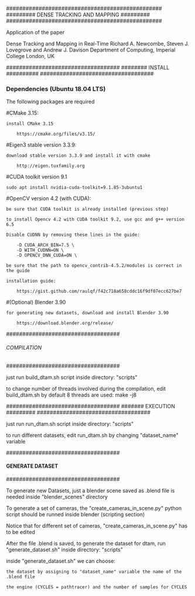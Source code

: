 ################################################
#########  DENSE TRACKING AND MAPPING  #########
################################################

Application of the paper

Dense Tracking and Mapping in Real-Time
    Richard A. Newcombe, Steven J. Lovegrove and Andrew J. Davison
    Department of Computing, Imperial College London, UK


###################################
########     INSTALL     ##########
###################################

### Dependencies (Ubuntu 18.04 LTS)
The following packages are required

#CMake 3.15:

    install CMake 3.15

        https://cmake.org/files/v3.15/

#Eigen3 stable version 3.3.9:

    download stable version 3.3.9 and install it with cmake

        http://eigen.tuxfamily.org

#CUDA toolkit version 9.1

    sudo apt install nvidia-cuda-toolkit=9.1.85-3ubuntu1

#OpenCV version 4.2 (with CUDA):

    be sure that CUDA toolkit is already installed (previous step)

    to install Opencv 4.2 with CUDA toolkit 9.2, use gcc and g++ version 6.5

  	Disable CUDNN by removing these lines in the guide:

        -D CUDA_ARCH_BIN=7.5 \
    	-D WITH_CUDNN=ON \
        -D OPENCV_DNN_CUDA=ON \

  	be sure that the path to opencv_contrib-4.5.2/modules is correct in the guide

    installation guide:

        https://gist.github.com/raulqf/f42c718a658cddc16f9df07ecc627be7

#(Optional) Blender 3.90

    for generating new datasets, download and install Blender 3.90

        https://download.blender.org/release/

###################################
######     COMPILATION     ########
###################################

just run build_dtam.sh script inside directory: "scripts"

to change number of threads involved during the compilation, edit build_dtam.sh
by default 8 threads are used: make -j8

###################################
#######     EXECUTION     #########
###################################

just run run_dtam.sh script inside directory: "scripts"

to run different datasets, edit run_dtam.sh by changing "dataset_name" variable

###################################
####     GENERATE DATASET    ######
###################################

To generate new Datasets, just a blender scene saved as .blend file is needed inside "blender_scenes" directory

To generate a set of cameras, the "create_cameras_in_scene.py" python script should be runned inside blender (scripting section)

Notice that for different set of cameras, "create_cameras_in_scene.py" has to be edited

After the file .blend is saved, to generate the dataset for dtam, run "generate_dataset.sh" inside directory: "scripts"

inside "generate_dataset.sh" we can choose:

    the dataset by assigning to "dataset_name" variable the name of the .blend file

    the engine (CYCLES = pathtracer) and the number of samples for CYCLES
